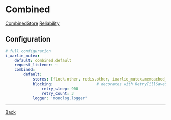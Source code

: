 # Combined

[CombinedStore](https://symfony.com/doc/current/components/lock.html#combinedstore)
[Reliability](https://symfony.com/doc/current/components/lock.html#id4)

## Configuration

```yaml
# full configuration
i_xarlie_mutex:
    default: combined.default
    request_listener: ~
    combined:
        default:
            stores: [flock.other, redis.other, ixarlie_mutex.memcached_store.default]
            blocking:                   # decorates with RetryTillSaveStore
                retry_sleep: 900
                retry_count: 3
            logger: 'monolog.logger'
```


***
[Back](../README.md)
